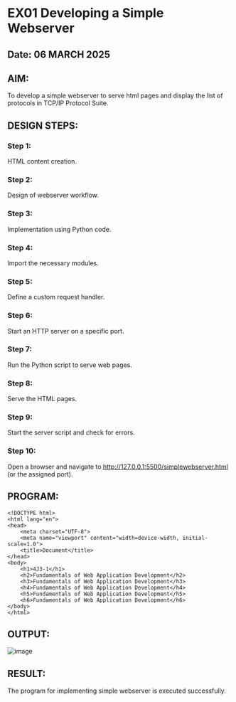 # EX01 Developing a Simple Webserver

## Date: 06 MARCH 2025

## AIM:
To develop a simple webserver to serve html pages and display the list of protocols in TCP/IP Protocol Suite.

## DESIGN STEPS:
### Step 1: 
HTML content creation.

### Step 2:
Design of webserver workflow.

### Step 3:
Implementation using Python code.

### Step 4:
Import the necessary modules.

### Step 5:
Define a custom request handler.

### Step 6:
Start an HTTP server on a specific port.

### Step 7:
Run the Python script to serve web pages.

### Step 8:
Serve the HTML pages.

### Step 9:
Start the server script and check for errors.

### Step 10:
Open a browser and navigate to   http://127.0.0.1:5500/simplewebserver.html  (or the assigned port).

## PROGRAM:

```
<!DOCTYPE html>
<html lang="en">
<head>
    <meta charset="UTF-8">
    <meta name="viewport" content="width=device-width, initial-scale=1.0">
    <title>Document</title>
</head>
<body>
    <h1>4J3-1</h1>
    <h2>Fundamentals of Web Application Development</h2>
    <h3>Fundamentals of Web Application Development</h3>
    <h4>Fundamentals of Web Application Development</h4>
    <h5>Fundamentals of Web Application Development</h5>
    <h6>Fundamentals of Web Application Development</h6>
</body>
</html>
```

## OUTPUT:

![image](https://github.com/user-attachments/assets/d87b8ab5-1945-454c-aab8-12ee04e9823a)

## RESULT:
The program for implementing simple webserver is executed successfully.
